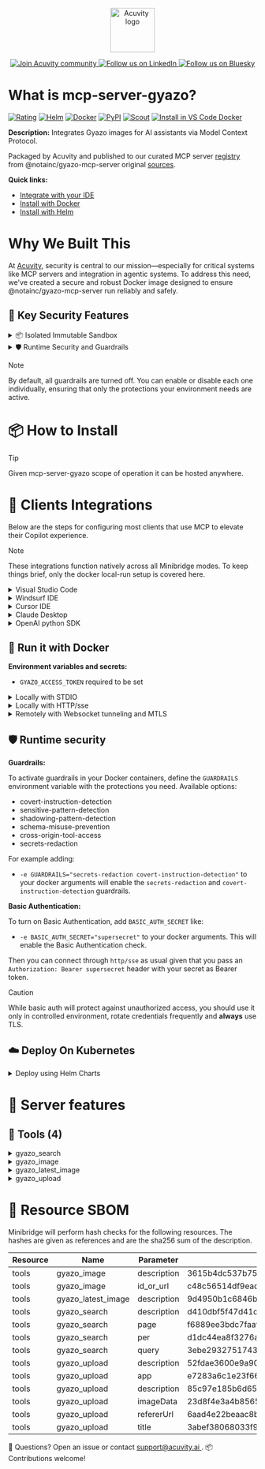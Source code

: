 <p align="center">
  <a href="https://acuvity.ai">
    <picture>
      <img src="https://mma.prnewswire.com/media/2544052/Acuvity__Logo.jpg" height="90" alt="Acuvity logo"/>
    </picture>
  </a>
</p>
<p align="center">
  <a href="https://discord.gg/BkU7fBkrNk">
    <img src="https://img.shields.io/badge/Acuvity-Join-7289DA?logo=discord&logoColor=fff" alt="Join Acuvity community" />
  </a>
<a href="https://www.linkedin.com/company/acuvity/">
    <img src="https://img.shields.io/badge/LinkedIn-Follow-7289DA" alt="Follow us on LinkedIn" />
  </a>
<a href="https://bsky.app/profile/acuvity.bsky.social">
    <img src="https://img.shields.io/badge/Bluesky-Follow-7289DA"?logo=bluesky&logoColor=fff" alt="Follow us on Bluesky" />
  </a>
</p>


# What is mcp-server-gyazo?

[![Rating](https://img.shields.io/badge/B-3775A9?label=Rating)](https://docs.anthropic.com/en/docs/build-with-claude/tool-use/implement-tool-use#best-practices-for-tool-definitions)
[![Helm](https://img.shields.io/badge/1.0.0-3775A9?logo=helm&label=Charts&logoColor=fff)](https://hub.docker.com/r/acuvity/mcp-server-gyazo/tags/)
[![Docker](https://img.shields.io/docker/image-size/acuvity/mcp-server-gyazo/0.1.0?logo=docker&logoColor=fff&label=0.1.0)](https://hub.docker.com/r/acuvity/mcp-server-gyazo)
[![PyPI](https://img.shields.io/badge/0.1.0-3775A9?logo=pypi&logoColor=fff&label=@notainc/gyazo-mcp-server)](https://github.com/nota/gyazo-mcp-server)
[![Scout](https://img.shields.io/badge/Active-3775A9?logo=docker&logoColor=fff&label=Scout)](https://hub.docker.com/r/acuvity/mcp-server-fetch/)
[![Install in VS Code Docker](https://img.shields.io/badge/VS_Code-One_click_install-0078d7?logo=githubcopilot)](https://insiders.vscode.dev/redirect/mcp/install?name=mcp-server-gyazo&config=%7B%22args%22%3A%5B%22run%22%2C%22-i%22%2C%22--rm%22%2C%22--read-only%22%2C%22-e%22%2C%22GYAZO_ACCESS_TOKEN%22%2C%22docker.io%2Facuvity%2Fmcp-server-gyazo%3A0.1.0%22%5D%2C%22command%22%3A%22docker%22%7D)

**Description:** Integrates Gyazo images for AI assistants via Model Context Protocol.

Packaged by Acuvity and published to our curated MCP server [registry](https://mcp.acuvity.ai) from @notainc/gyazo-mcp-server original [sources](https://github.com/nota/gyazo-mcp-server).

**Quick links:**

- [Integrate with your IDE](https://github.com/acuvity/mcp-servers-registry/blob/main/mcp-server-gyazo/docker/README.md#-clients-integrations)
- [Install with Docker](https://github.com/acuvity/mcp-servers-registry/tree/main/mcp-server-gyazo/docker/README.md#-run-it-with-docker)
- [Install with Helm](https://github.com/acuvity/mcp-servers-registry/tree/main/mcp-server-gyazo/charts/mcp-server-gyazo/README.md#how-to-install)

# Why We Built This

At [Acuvity](https://acuvity.ai), security is central to our mission—especially for critical systems like MCP servers and integration in agentic systems.
To address this need, we've created a secure and robust Docker image designed to ensure @notainc/gyazo-mcp-server run reliably and safely.

## 🔐 Key Security Features

<details>
<summary>📦 Isolated Immutable Sandbox </summary>

- **Isolated Execution**: All tools run within secure, containerized sandboxes to enforce process isolation and prevent lateral movement.
- **Non-root by Default**: Enforces least-privilege principles, minimizing the impact of potential security breaches.
- **Read-only Filesystem**: Ensures runtime immutability, preventing unauthorized modification.
- **Version Pinning**: Guarantees consistency and reproducibility across deployments by locking tool and dependency versions.
- **CVE Scanning**: Continuously scans images for known vulnerabilities using [Docker Scout](https://docs.docker.com/scout/) to support proactive mitigation.
- **SBOM & Provenance**: Delivers full supply chain transparency by embedding metadata and traceable build information."
</details>

<details>
<summary>🛡️ Runtime Security and Guardrails</summary>

**Minibridge Integration**: [Minibridge](https://github.com/acuvity/minibridge) establishes secure Agent-to-MCP connectivity, supports Rego/HTTP-based policy enforcement 🕵️, and simplifies orchestration.

The [ARC](https://github.com/acuvity/mcp-servers-registry/tree/main) container includes a [built-in Rego policy](https://github.com/acuvity/mcp-servers-registry/tree/main/mcp-server-gyazo/docker/policy.rego) that enables a set of runtime "guardrails"" to help enforce security, privacy, and correct usage of your services. Below is an overview of each guardrail provided.

### 🔒 Resource Integrity

**Mitigates MCP Rug Pull Attacks**

* **Goal:** Protect users from malicious tool description changes after initial approval, preventing post-installation manipulation or deception.
* **Mechanism:** Locks tool descriptions upon client approval and verifies their integrity before execution. Any modification to the description triggers a security violation, blocking unauthorized changes from server-side updates.

### 🛡️ Gardrails

### Covert Instruction Detection

Monitors incoming requests for hidden or obfuscated directives that could alter policy behavior.

* **Goal:** Stop attackers from slipping unnoticed commands or payloads into otherwise harmless data.
* **Mechanism:** Applies a library of regex patterns and binary‐encoding checks to the full request body. If any pattern matches a known covert channel (e.g., steganographic markers, hidden HTML tags, escape-sequence tricks), the request is rejected.

### Sensitive Pattern Detection

Block user-defined sensitive data patterns (credential paths, filesystem references).

* **Goal:** Block accidental or malicious inclusion of sensitive information that violates data-handling rules.
* **Mechanism:** Runs a curated set of regexes against all payloads and tool descriptions—matching patterns such as `.env` files, RSA key paths, directory traversal sequences.

### Shadowing Pattern Detection

Detects and blocks "shadowing" attacks, where a malicious MCP server sneaks hidden directives into its own tool descriptions to hijack or override the behavior of other, trusted tools.

* **Goal:** Stop a rogue server from poisoning the agent’s logic by embedding instructions that alter how a different server’s tools operate (e.g., forcing all emails to go to an attacker’s address even when the user calls a separate `send_email` tool).
* **Mechanism:** During policy load, each tool description is scanned for cross‐tool override patterns—such as `<IMPORTANT>` sections referencing other tool names, hidden side‐effects, or directives that apply to a different server’s API. Any description that attempts to shadow or extend instructions for a tool outside its own namespace triggers a policy violation and is rejected.

### Schema Misuse Prevention

Enforces strict adherence to MCP input schemas.

* **Goal:** Prevent malformed or unexpected fields from bypassing validations, causing runtime errors, or enabling injections.
* **Mechanism:** Compares each incoming JSON object against the declared schema (required properties, allowed keys, types). Any extra, missing, or mistyped field triggers an immediate policy violation.

### Cross-Origin Tool Access

Controls whether tools may invoke tools or services from external origins.

* **Goal:** Prevent untrusted or out-of-scope services from being called.
* **Mechanism:** Examines tool invocation requests and outgoing calls, verifying each target against an allowlist of approved domains or service names. Calls to any non-approved origin are blocked.

### Secrets Redaction

Automatically masks sensitive values so they never appear in logs or responses.

* **Goal:** Ensure that API keys, tokens, passwords, and other credentials cannot leak in plaintext.
* **Mechanism:** Scans every text output for known secret formats (e.g., AWS keys, GitHub PATs, JWTs). Matches are replaced with `[REDACTED]` before the response is sent or recorded.

## Basic Authentication via Shared Secret

Provides a lightweight auth layer using a single shared token.

* **Mechanism:** Expects clients to send an `Authorization` header with the predefined secret.
* **Use Case:** Quickly lock down your endpoint in development or simple internal deployments—no complex OAuth/OIDC setup required.

These controls ensure robust runtime integrity, prevent unauthorized behavior, and provide a foundation for secure-by-design system operations.


To review the full policy, see it [here](https://github.com/acuvity/mcp-servers-registry/tree/main/mcp-server-gyazo/docker/policy.rego). Alternatively, you can override the default policy or supply your own policy file to use (see [here](https://github.com/acuvity/mcp-servers-registry/tree/main/mcp-server-gyazo/docker/entrypoint.sh) for Docker, [here](https://github.com/acuvity/mcp-servers-registry/tree/main/mcp-server-gyazo/charts/mcp-server-gyazo#minibridge) for Helm charts).

</details>

> [!NOTE]
> By default, all guardrails are turned off. You can enable or disable each one individually, ensuring that only the protections your environment needs are active.


# 📦 How to Install


> [!TIP]
> Given mcp-server-gyazo scope of operation it can be hosted anywhere.

# 🧰 Clients Integrations

Below are the steps for configuring most clients that use MCP to elevate their Copilot experience.

> [!NOTE]
> These integrations function natively across all Minibridge modes.
> To keep things brief, only the docker local-run setup is covered here.

<details>
<summary>Visual Studio Code</summary>

To get started immediately, you can use the "one-click" link below:

[![Install in VS Code Docker](https://img.shields.io/badge/VS_Code-One_click_install-0078d7?logo=githubcopilot)](https://insiders.vscode.dev/redirect/mcp/install?name=mcp-server-gyazo&config=%7B%22args%22%3A%5B%22run%22%2C%22-i%22%2C%22--rm%22%2C%22--read-only%22%2C%22-e%22%2C%22GYAZO_ACCESS_TOKEN%22%2C%22docker.io%2Facuvity%2Fmcp-server-gyazo%3A0.1.0%22%5D%2C%22command%22%3A%22docker%22%7D)

## Global scope

Press `ctrl + shift + p` and type `Preferences: Open User Settings JSON` to add the following section:

```json
{
  "mcp": {
    "servers": {
      "acuvity-mcp-server-gyazo": {
        "env": {
          "GYAZO_ACCESS_TOKEN": "TO_BE_SET"
        },
        "command": "docker",
        "args": [
          "run",
          "-i",
          "--rm",
          "--read-only",
          "-e",
          "GYAZO_ACCESS_TOKEN",
          "docker.io/acuvity/mcp-server-gyazo:0.1.0"
        ]
      }
    }
  }
}
```

## Workspace scope

In your workspace create a file called `.vscode/mcp.json` and add the following section:

```json
{
  "servers": {
    "acuvity-mcp-server-gyazo": {
      "env": {
        "GYAZO_ACCESS_TOKEN": "TO_BE_SET"
      },
      "command": "docker",
      "args": [
        "run",
        "-i",
        "--rm",
        "--read-only",
        "-e",
        "GYAZO_ACCESS_TOKEN",
        "docker.io/acuvity/mcp-server-gyazo:0.1.0"
      ]
    }
  }
}
```

> To pass secrets you should use the `promptString` input type described in the [Visual Studio Code documentation](https://code.visualstudio.com/docs/copilot/chat/mcp-servers).

</details>

<details>
<summary>Windsurf IDE</summary>

In `~/.codeium/windsurf/mcp_config.json` add the following section:

```json
{
  "mcpServers": {
    "acuvity-mcp-server-gyazo": {
      "env": {
        "GYAZO_ACCESS_TOKEN": "TO_BE_SET"
      },
      "command": "docker",
      "args": [
        "run",
        "-i",
        "--rm",
        "--read-only",
        "-e",
        "GYAZO_ACCESS_TOKEN",
        "docker.io/acuvity/mcp-server-gyazo:0.1.0"
      ]
    }
  }
}
```

See [Windsurf documentation](https://docs.windsurf.com/windsurf/mcp) for more info.

</details>

<details>
<summary>Cursor IDE</summary>

Add the following JSON block to your mcp configuration file:
- `~/.cursor/mcp.json` for global scope
- `.cursor/mcp.json` for project scope

```json
{
  "mcpServers": {
    "acuvity-mcp-server-gyazo": {
      "env": {
        "GYAZO_ACCESS_TOKEN": "TO_BE_SET"
      },
      "command": "docker",
      "args": [
        "run",
        "-i",
        "--rm",
        "--read-only",
        "-e",
        "GYAZO_ACCESS_TOKEN",
        "docker.io/acuvity/mcp-server-gyazo:0.1.0"
      ]
    }
  }
}
```

See [cursor documentation](https://docs.cursor.com/context/model-context-protocol) for more information.

</details>
<details>

<summary>Claude Desktop</summary>

In the `claude_desktop_config.json` configuration file add the following section:

```json
{
  "mcpServers": {
    "acuvity-mcp-server-gyazo": {
      "env": {
        "GYAZO_ACCESS_TOKEN": "TO_BE_SET"
      },
      "command": "docker",
      "args": [
        "run",
        "-i",
        "--rm",
        "--read-only",
        "-e",
        "GYAZO_ACCESS_TOKEN",
        "docker.io/acuvity/mcp-server-gyazo:0.1.0"
      ]
    }
  }
}
```

See [Anthropic documentation](https://docs.anthropic.com/en/docs/agents-and-tools/mcp) for more information.
</details>

<details>
<summary>OpenAI python SDK</summary>

## Running locally

```python
async with MCPServerStdio(
    params={
        "env": {"GYAZO_ACCESS_TOKEN":"TO_BE_SET"},
        "command": "docker",
        "args": ["run","-i","--rm","--read-only","-e","GYAZO_ACCESS_TOKEN","docker.io/acuvity/mcp-server-gyazo:0.1.0"]
    }
) as server:
    tools = await server.list_tools()
```

## Running remotely

```python
async with MCPServerSse(
    params={
        "url": "http://<ip>:<port>/sse",
    }
) as server:
    tools = await server.list_tools()
```

See [OpenAI Agents SDK docs](https://openai.github.io/openai-agents-python/mcp/) for more info.

</details>

## 🐳 Run it with Docker

**Environment variables and secrets:**
  - `GYAZO_ACCESS_TOKEN` required to be set


<details>
<summary>Locally with STDIO</summary>

In your client configuration set:

- command: `docker`
- arguments: `run -i --rm --read-only -e GYAZO_ACCESS_TOKEN docker.io/acuvity/mcp-server-gyazo:0.1.0`

</details>

<details>
<summary>Locally with HTTP/sse</summary>

Simply run as:

```console
docker run -it -p 8000:8000 --rm --read-only -e GYAZO_ACCESS_TOKEN docker.io/acuvity/mcp-server-gyazo:0.1.0
```

Then on your application/client, you can configure to use it like:

```json
{
  "mcpServers": {
    "acuvity-mcp-server-gyazo": {
      "url": "http://localhost:8000/sse"
    }
  }
}
```

You might have to use different ports for different tools.

</details>

<details>
<summary>Remotely with Websocket tunneling and MTLS </summary>

> This section assume you are familiar with TLS and certificates and will require:
> - a server certificate with proper DNS/IP field matching your tool deployment.
> - a client-ca used to sign client certificates

1. Start the server in `backend` mode
 - add an environment variable like `-e MINIBRIDGE_MODE=backend`
 - add the TLS certificates (recommended) through a volume let's say `/certs` ex (`-v $PWD/certs:/certs`)
 - instruct minibridge to use those certs with
   - `-e MINIBRIDGE_TLS_SERVER_CERT=/certs/server-cert.pem`
   - `-e MINIBRIDGE_TLS_SERVER_KEY=/certs/server-key.pem`
   - `-e MINIBRIDGE_TLS_SERVER_KEY_PASS=optional`
   - `-e MINIBRIDGE_TLS_SERVER_CLIENT_CA=/certs/client-ca.pem`

2. Start `minibridge` locally in frontend mode:
  - Get [minibridge](https://github.com/acuvity/minibridge) binary for your OS.

In your client configuration, Minibridge works like any other STDIO command.

Example for Claude Desktop:

```json
{
  "mcpServers": {
    "acuvity-mcp-server-gyazo": {
      "command": "minibridge",
      "args": ["frontend", "--backend", "wss://<remote-url>:8000/ws", "--tls-client-backend-ca", "/path/to/ca/that/signed/the/server-cert.pem/ca.pem", "--tls-client-cert", "/path/to/client-cert.pem", "--tls-client-key", "/path/to/client-key.pem"]
    }
  }
}
```

That's it.

Minibridge offers a host of additional features. For step-by-step guidance, please visit the wiki. And if anything’s unclear, don’t hesitate to reach out!

</details>

## 🛡️ Runtime security

**Guardrails:**

To activate guardrails in your Docker containers, define the `GUARDRAILS` environment variable with the protections you need. Available options:
- covert-instruction-detection
- sensitive-pattern-detection
- shadowing-pattern-detection
- schema-misuse-prevention
- cross-origin-tool-access
- secrets-redaction

For example adding:
- `-e GUARDRAILS="secrets-redaction covert-instruction-detection"`
to your docker arguments will enable the `secrets-redaction` and `covert-instruction-detection` guardrails.

**Basic Authentication:**

To turn on Basic Authentication, add `BASIC_AUTH_SECRET` like:
- `-e BASIC_AUTH_SECRET="supersecret"`
to your docker arguments. This will enable the Basic Authentication check.

Then you can connect through `http/sse` as usual given that you pass an `Authorization: Bearer supersecret` header with your secret as Bearer token.

> [!CAUTION]
> While basic auth will protect against unauthorized access, you should use it only in controlled environment,
> rotate credentials frequently and **always** use TLS.

## ☁️ Deploy On Kubernetes

<details>
<summary>Deploy using Helm Charts</summary>

### Chart settings requirements

This chart requires some mandatory information to be installed.

**Mandatory Secrets**:
  - `GYAZO_ACCESS_TOKEN` secret to be set as secrets.GYAZO_ACCESS_TOKEN either by `.value` or from existing with `.valueFrom`

### How to install

You can inspect the chart `README`:

```console
helm show readme oci://docker.io/acuvity/mcp-server-gyazo --version 1.0.0
````

You can inspect the values that you can configure:

```console
helm show values oci://docker.io/acuvity/mcp-server-gyazo --version 1.0.0
````

Install with helm

```console
helm install mcp-server-gyazo oci://docker.io/acuvity/mcp-server-gyazo --version 1.0.0
```

From there your MCP server mcp-server-gyazo will be reachable by default through `http/sse` from inside the cluster using the Kubernetes Service `mcp-server-gyazo` on port `8000` by default. You can change that by looking at the `service` section of the `values.yaml` file.

### How to Monitor

The deployment will create a Kubernetes service with a `healthPort`, that is used for liveness probes and readiness probes. This health port can also be used by the monitoring stack of your choice and exposes metrics under the `/metrics` path.

See full charts [Readme](https://github.com/acuvity/mcp-servers-registry/tree/main/mcp-server-gyazo/charts/mcp-server-gyazo/README.md) for more details about settings and runtime security including guardrails activation.

</details>

# 🧠 Server features

## 🧰 Tools (4)
<details>
<summary>gyazo_search</summary>

**Description**:

```
Full-text search for captures uploaded by users on Gyazo
```

**Parameter**:

| Name | Type | Description | Required? |
|-----------|------|-------------|-----------|
| page | integer | Page number for pagination | No
| per | integer | Number of results per page (max: 100) | No
| query | string | Search keyword (max length: 200 characters). example: 'cat', 'title:cat', 'app:"Google Chrome"', 'url:google.com', 'cat since:2024-01-01 until:2024-12-31' NOTE: If you cannot find an appropriate capture, try rephrasing the search query to capture the user's intent and repeat the search several times | Yes
</details>
<details>
<summary>gyazo_image</summary>

**Description**:

```
Fetch image content and metadata from Gyazo
```

**Parameter**:

| Name | Type | Description | Required? |
|-----------|------|-------------|-----------|
| id_or_url | string | ID or URL of the image on Gyazo | Yes
</details>
<details>
<summary>gyazo_latest_image</summary>

**Description**:

```
Fetch latest uploaded image content and metadata from Gyazo
```

**Parameter**:

| Name | Type | Description | Required? |
|-----------|------|-------------|-----------|
| name | string | not set | Yes
</details>
<details>
<summary>gyazo_upload</summary>

**Description**:

```
Upload an image to Gyazo
```

**Parameter**:

| Name | Type | Description | Required? |
|-----------|------|-------------|-----------|
| app | string | Application name for the image (optional). | No
| description | string | Description for the image (optional) | No
| imageData | string | Base64 encoded image data | Yes
| refererUrl | string | Source URL for the image (optional). | No
| title | string | Title for the image (optional) | No
</details>


# 🔐 Resource SBOM

Minibridge will perform hash checks for the following resources. The hashes are given as references and are the sha256 sum of the description.

| Resource | Name | Parameter | Hash |
|-----------|------|------|------|
| tools | gyazo_image | description | 3615b4dc537b75d625dfcd0ecf847b647ad9f42ecfc3e9c9774fc60556ad0111 |
| tools | gyazo_image | id_or_url | c48c56514df9ead4426d207d3b87ae8abbbfc9ff1a48a9d909daac64d4c28fb5 |
| tools | gyazo_latest_image | description | 9d4950b1c6846b0e37e6e9e31d41ce4a11b36af616589a62038a60a7777aebba |
| tools | gyazo_search | description | d410dbf5f47d41dd878b6f4d0d1fc8154b167da2fd74b30d8e258f0103057c99 |
| tools | gyazo_search | page | f6889ee3bdc7faaf34e7880f8839b337fe2eebe475334f7f9704ecf9f1a518e0 |
| tools | gyazo_search | per | d1dc44ea8f3276ad41742357c07650aa5e6aa71f8040e8b1b5b2d35a50210f32 |
| tools | gyazo_search | query | 3ebe2932751743d2b36d3df89a42f82a7cb20d16a6c3850730c87f3c9716797f |
| tools | gyazo_upload | description | 52fdae3600e9a904a07a79a3b792f2ed1bad6b2cb658e3450eed2f9e09c5173b |
| tools | gyazo_upload | app | e7283a6c1e23f664577c046994b2b7fad9e5d93e57ff2762ed575053ccf6cbb3 |
| tools | gyazo_upload | description | 85c97e185b6d650099a5b050d65f11bcac40cb185f5ab030d7ad29881ce753e6 |
| tools | gyazo_upload | imageData | 23d8f4e3a4b856508bbbf225dab6b36883d863eedcffbe7fda1f70d1da70b552 |
| tools | gyazo_upload | refererUrl | 6aad4e22beaac8bcb56b65f25e199aac2f4a9b0af06c6fdf17a4fdd215c07478 |
| tools | gyazo_upload | title | 3abef38068033f912c794bc13c466c19345975892b815ed82e1b357bd1a6d160 |


💬 Questions? Open an issue or contact [ support@acuvity.ai ](mailto:support@acuvity.ai).
📦 Contributions welcome!
